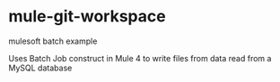 # mule-git-workspace
mulesoft batch example

Uses Batch Job construct in Mule 4 to write files from data read from a MySQL database

